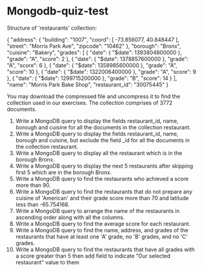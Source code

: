 # Mongodb-quiz-test

Structure of 'restaurants' collection:

{
  "address": {
     "building": "1007",
     "coord": [ -73.856077, 40.848447 ],
     "street": "Morris Park Ave",
     "zipcode": "10462"
  },
  "borough": "Bronx",
  "cuisine": "Bakery",
  "grades": [
     { "date": { "$date": 1393804800000 }, "grade": "A", "score": 2 },
     { "date": { "$date": 1378857600000 }, "grade": "A", "score": 6 },
     { "date": { "$date": 1358985600000 }, "grade": "A", "score": 10 },
     { "date": { "$date": 1322006400000 }, "grade": "A", "score": 9 },
     { "date": { "$date": 1299715200000 }, "grade": "B", "score": 14 }
  ],
  "name": "Morris Park Bake Shop",
  "restaurant_id": "30075445"
}

You may download the compressed file and uncompress it to find the collection used in our exercises. The collection comprises of 3772 documents.

1. Write a MongoDB query to display the fields restaurant_id, name, borough and cuisine for all the documents in the collection restaurant.
2. Write a MongoDB query to display the fields restaurant_id, name, borough and cuisine, but exclude the field _id for all the documents in the collection restaurant.
3. Write a MongoDB query to display all the restaurant which is in the borough Bronx.
4. Write a MongoDB query to display the next 5 restaurants after skipping first 5 which are in the borough Bronx.
5. Write a MongoDB query to find the restaurants who achieved a score more than 90.
6. Write a MongoDB query to find the restaurants that do not prepare any cuisine of 'American' and their grade score more than 70 and latitude less than -65.754168.
7. Write a MongoDB query to arrange the name of the restaurants in ascending order along with all the columns.
8. Write a MongoDB query to find the average score for each restaurant.
9. Write a MongoDB query to find the name, address, and grades of the restaurants that have at least one 'A' grade, no 'B' grades, and no 'C' grades.
10. Write a MongoDB query to find the restaurants that have all grades with a score greater than 5 then add field to indicate "Our selected restaurant" value to them





